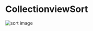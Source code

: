 # CollectionviewSort
![sort image](https://github.com/wangxiaocan/CollectionviewSort/raw/master/Untitled2.gif)
